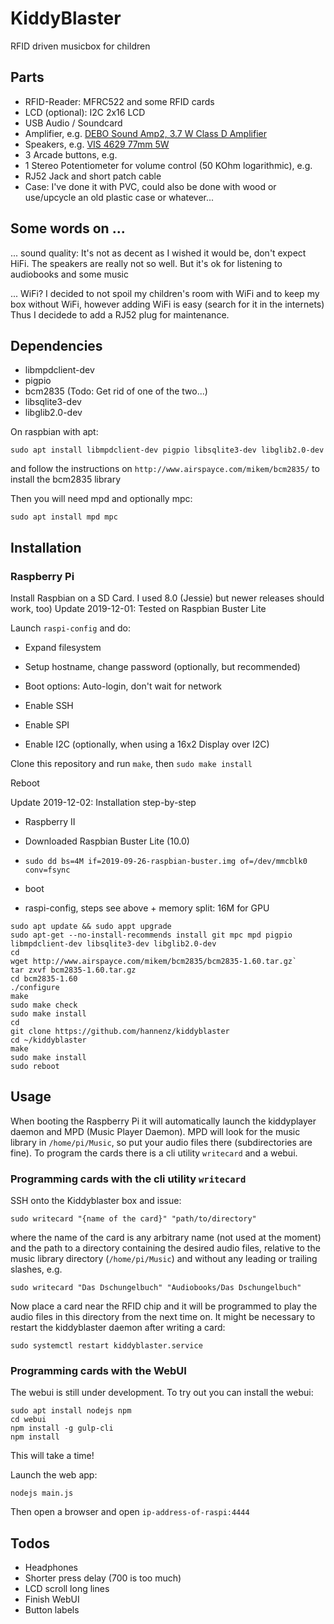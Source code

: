 # KiddyBlaster

RFID driven musicbox for children

## Parts

- RFID-Reader: MFRC522 and some RFID cards
- LCD (optional): I2C 2x16 LCD 
- USB Audio / Soundcard
- Amplifier, e.g. [DEBO Sound Amp2, 3.7 W Class D Amplifier](https://www.reichelt.de/entwicklerboards-audioverstaerker-stereo-3-7-w-klasse-d-max-debo-sound-amp2-p235507.html?)
- Speakers, e.g. [VIS 4629 77mm 5W](https://www.reichelt.de/lautsprecher-breitband-77-mm-5-w-vis-4629-p248312.html?)
- 3 Arcade buttons, e.g. [](https://www.reichelt.de/drucktaster-4a-250vac-1x-ein-21-16mm-sw-mar-5000-0104-p108204.html?)
- 1 Stereo Potentiometer for volume control (50 KOhm logarithmic), e.g. [](https://www.reichelt.de/drehpotentiometer-stereo-50-kohm-logarithmisch-6-mm-rk14k12b-log50k-p73862.html?)
- RJ52 Jack and short patch cable
- Case: I've done it with PVC, could also be done with wood or use/upcycle an old plastic case or whatever...




## Some words on ...

... sound quality: It's not as decent as I wished it would be, don't expect
HiFi. The speakers are really not so well. But it's ok for listening to
audiobooks and some music

... WiFi?  I decided to not spoil my children's room with WiFi and to keep my
box without WiFi, however adding WiFi is easy (search for it in the internets)
Thus I decidede to add a RJ52 plug for maintenance.


## Dependencies

- libmpdclient-dev
- pigpio
- bcm2835 (Todo: Get rid of one of the two...)
- libsqlite3-dev
- libglib2.0-dev

On raspbian with apt:

```
sudo apt install libmpdclient-dev pigpio libsqlite3-dev libglib2.0-dev
```

and follow the instructions on `http://www.airspayce.com/mikem/bcm2835/` to install the bcm2835 library

Then you will need mpd and optionally mpc:

```
sudo apt install mpd mpc
```

## Installation

### Raspberry Pi

Install Raspbian on a SD Card. I used 8.0 (Jessie) but newer releases should work, too)
Update 2019-12-01: Tested on Raspbian Buster Lite

Launch `raspi-config` and do:

- Expand filesystem

- Setup hostname, change password (optionally, but recommended)

- Boot options: Auto-login, don't wait for network

- Enable SSH

- Enable SPI

- Enable I2C (optionally, when using a 16x2 Display over I2C)


Clone this repository and run `make`, then `sudo make install`

Reboot


Update 2019-12-02: Installation step-by-step

- Raspberry II

- Downloaded Raspbian Buster Lite (10.0)

- `sudo dd bs=4M if=2019-09-26-raspbian-buster.img of=/dev/mmcblk0 conv=fsync`

- boot

- raspi-config, steps see above + memory split: 16M for GPU

```
sudo apt update && sudo appt upgrade
sudo apt-get --no-install-recommends install git mpc mpd pigpio libmpdclient-dev libsqlite3-dev libglib2.0-dev
cd
wget http://www.airspayce.com/mikem/bcm2835/bcm2835-1.60.tar.gz`
tar zxvf bcm2835-1.60.tar.gz
cd bcm2835-1.60
./configure
make
sudo make check
sudo make install
cd
git clone https://github.com/hannenz/kiddyblaster
cd ~/kiddyblaster
make
sudo make install
sudo reboot
```



## Usage

When booting the Raspberry Pi it will automatically launch the kiddyplayer daemon and MPD (Music Player Daemon).
MPD will look for the music library in `/home/pi/Music`, so put your audio files there (subdirectories are fine).
To program the cards there is a cli utility `writecard` and a webui.

### Programming cards with the cli utility `writecard`

SSH onto the Kiddyblaster box and issue:

```
sudo writecard "{name of the card}" "path/to/directory"
```


where the name of the card is any arbitrary name (not used at the moment) and
the path to a directory containing the desired audio files, relative to the
music library directory (`/home/pi/Music`) and without any leading or trailing
slashes, e.g.

```
sudo writecard "Das Dschungelbuch" "Audiobooks/Das Dschungelbuch"
```


Now place a card near the RFID chip and it will be programmed to play the audio files in this directory from the next time on.
It might be necessary to restart the kiddyblaster daemon after writing a card:

```
sudo systemctl restart kiddyblaster.service
```


### Programming cards with the WebUI

The webui is still under development. To try out you can install the webui:

```
sudo apt install nodejs npm
cd webui
npm install -g gulp-cli
npm install
```
This will take a time!

Launch the web app:
```
nodejs main.js
```

Then open a browser and open `ip-address-of-raspi:4444` 


## Todos

- Headphones
- Shorter press delay (700 is too much)
- LCD scroll long lines
- Finish  WebUI
- Button labels

	
